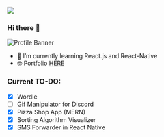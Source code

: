 ![](https://komarev.com/ghpvc/?username=DjVal2&color=blue)
<br>
### Hi there 👋

<!--
 is a ✨ _special_ ✨ repository because its `README.md` (this file) appears on your GitHub profile.

Here are some ideas to get you started:

- 🔭 I’m currently working on ...
- 🌱 I’m currently learning ...
- 👯 I’m looking to collaborate on ...
- 🤔 I’m looking for help with ...
- 💬 Ask me about ...
- 📫 How to reach me: ...
- ⚡ Fun fact: ...
-->
<!-- <img width="1000"  alt="Profile Banner" src="https://user-images.githubusercontent.com/48765068/156937433-a13cbc22-85d9-4ebd-b1cd-22fce2422195.gif"> -->
<img   alt="Profile Banner" src="https://user-images.githubusercontent.com/48765068/156937756-e04a4c4d-2956-4bce-918b-dec25b826e2d.gif">

- 🌱 I’m currently learning React.js and React-Native
- 🤓 Portfolio [HERE](https://ujjwald77.github.io/react-myos/)

### Current TO-DO:
- [x] Wordle
- [ ] Gif Manipulator for Discord
- [x] Pizza Shop App (MERN)
- [x] Sorting Algorithm Visualizer
- [x] SMS Forwarder in React Native
